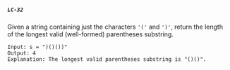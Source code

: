 ##### `LC-32`
Given a string containing just the characters `'('` and `')'`, return the length of the longest valid (well-formed) parentheses substring. 

```
Input: s = ")()())"
Output: 4
Explanation: The longest valid parentheses substring is "()()".
```
